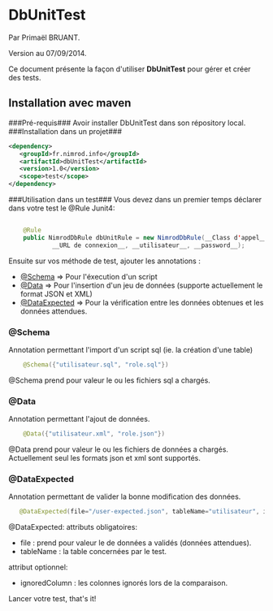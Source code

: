DbUnitTest
==========
Par Primaël BRUANT.

Version au 07/09/2014.

Ce document présente la façon d'utiliser __DbUnitTest__ pour gérer et créer des tests. 

Installation avec maven
-----------------------
###Pré-requis###
Avoir installer DbUnitTest dans son répository local.
###Installation dans un projet###
 ```xml
 <dependency>
 	<groupId>fr.nimrod.info</groupId>
	<artifactId>dbUnitTest</artifactId>
	<version>1.0</version>
	<scope>test</scope>
</dependency>
```
###Utilisation dans un test###
Vous devez dans un premier temps déclarer dans votre test le @Rule Junit4:
```java

	@Rule
	public NimrodDbRule dbUnitRule = new NimrodDbRule(__Class d'appel__, __Driver de la bdd___,
			__URL de connexion__, __utilisateur__, __password__);
```

Ensuite sur vos méthode de test, ajouter les annotations :

 - [@Schema](#schema) => Pour l'éxecution d'un script
 - [@Data](#data) => Pour l'insertion d'un jeu de données (supporte actuellement le format JSON et XML)
 - [@DataExpected](#dataexpected) => Pour la vérification entre les données obtenues et les données attendues.
 
### @Schema ###
 
Annotation permettant l'import d'un script sql (ie. la création d'une table)
 
```java
 	@Schema({"utilisateur.sql", "role.sql"})
```
 
 @Schema prend pour valeur le ou les fichiers sql a chargés.
 
### @Data ###
 
 Annotation permettant l'ajout de données.
 
```java
 	@Data({"utilisateur.xml", "role.json"})
```

 @Data prend pour valeur le ou les fichiers de données a chargés. 
 Actuellement seul les formats json et xml sont supportés.
 
### @DataExpected ###
 
Annotation permettant de valider la bonne modification des données.
 
 ```java
 	@DataExpected(file="/user-expected.json", tableName="utilisateur", ignoredColumn={"hash","salt"} )
```
 @DataExpected:
 attributs obligatoires:
 - file : prend pour valeur le de données a validés (données attendues).
 - tableName : la table concernées par le test.

 attribut optionnel:
 - ignoredColumn : les colonnes ignorés lors de la comparaison.
 
Lancer votre test, that's it!
